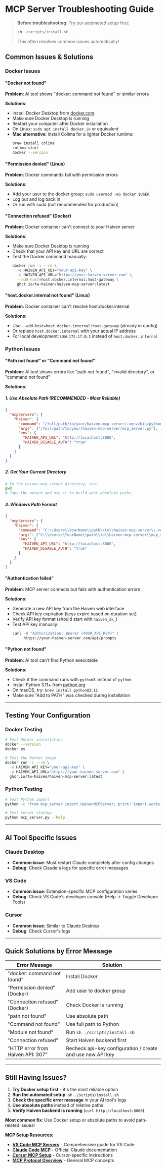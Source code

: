# MCP Server Troubleshooting Guide

> **Before troubleshooting**: Try our automated setup first:
> ```bash
> sh ./scripts/install.sh
> ```
> This often resolves common issues automatically!

## **Common Issues & Solutions**

### **Docker Issues**

#### **"Docker not found"**
**Problem**: AI tool shows "docker: command not found" or similar errors

**Solutions**:
- Install Docker Desktop from [docker.com](https://docker.com)
- Make sure Docker Desktop is running
- Restart your computer after Docker installation
- On Linux: `sudo apt install docker.io` or equivalent
- **Mac alternative**: Install Colima for a lighter Docker runtime:
  ```bash
  brew install colima
  colima start
  docker --version
  ```

#### **"Permission denied" (Linux)**
**Problem**: Docker commands fail with permission errors

**Solutions**:
- Add your user to the docker group: `sudo usermod -aG docker $USER`
- Log out and log back in
- Or run with sudo (not recommended for production)

#### **"Connection refused" (Docker)**
**Problem**: Docker container can't connect to your Haiven server

**Solutions**:
- Make sure Docker Desktop is running
- Check that your API key and URL are correct
- Test the Docker command manually:
  ```bash
  docker run -i --rm \
    -e HAIVEN_API_KEY="your-api-key" \
    -e HAIVEN_API_URL="https://your-haiven-server.com" \
    --add-host=host.docker.internal:host-gateway \
    ghcr.io/tw-haiven/haiven-mcp-server:latest
  ```

#### **"host.docker.internal not found" (Linux)**
**Problem**: Docker container can't resolve host.docker.internal

**Solutions**:
- Use `--add-host=host.docker.internal:host-gateway` (already in config)
- Or replace `host.docker.internal` with your actual IP address
- For local development: use `172.17.0.1` instead of `host.docker.internal`

### **Python Issues**

#### **"Path not found" or "Command not found"**

**Problem**: AI tool shows errors like "path not found", "invalid directory", or "command not found"

**Solutions**:

##### **1. Use Absolute Path (RECOMMENDED - Most Reliable)**
```json
{
  "mcpServers": {
    "haiven": {
      "command": "/full/path/to/your/haiven-mcp-server/.venv/bin/python",
      "args": ["/full/path/to/your/haiven-mcp-server/mcp_server.py"],
      "env": {
        "HAIVEN_API_URL": "http://localhost:8080",
        "HAIVEN_DISABLE_AUTH": "true"
      }
    }
  }
}
```

##### **2. Get Your Current Directory**
```bash
# In the haiven-mcp-server directory, run:
pwd
# Copy the output and use it to build your absolute paths
```

##### **3. Windows Path Format**
```json
{
  "mcpServers": {
    "haiven": {
      "command": "C:\\Users\\YourName\\path\\to\\haiven-mcp-server\\.venv\\Scripts\\python.exe",
      "args": ["C:\\Users\\YourName\\path\\to\\haiven-mcp-server\\mcp_server.py"],
      "env": {
        "HAIVEN_API_URL": "http://localhost:8080",
        "HAIVEN_DISABLE_AUTH": "true"
      }
    }
  }
}
```

#### **"Authentication failed"**
**Problem**: MCP server connects but fails with authentication errors

**Solutions**:
- Generate a new API key from the Haiven web interface
- Check API key expiration (keys expire based on duration set)
- Verify API key format (should start with `haiven_sk_`)
- Test API key manually:
  ```bash
  curl -H "Authorization: Bearer <YOUR_API_KEY>" \
       https://your-haiven-server.com/api/prompts
  ```

#### **"Python not found"**
**Problem**: AI tool can't find Python executable

**Solutions**:
- Check if the command runs with `python3` instead of `python`
- Install Python 3.11+ from [python.org](https://python.org)
- On macOS, try: `brew install python@3.11`
- Make sure "Add to PATH" was checked during installation

---

## **Testing Your Configuration**

### **Docker Testing**
```bash
# Test Docker installation
docker --version
docker ps

# Test the Docker image
docker run -i --rm \
  -e HAIVEN_API_KEY="your-api-key" \
  -e HAIVEN_API_URL="https://your-haiven-server.com" \
  ghcr.io/tw-haiven/haiven-mcp-server:latest
```

### **Python Testing**
```bash
# Test Python import
python -c "from mcp_server import HaivenMCPServer; print('Import works')"

# Test server startup
python mcp_server.py --help
```

---

## **AI Tool Specific Issues**

### **Claude Desktop**
- **Common issue**: Must restart Claude completely after config changes
- **Debug**: Check Claude's logs for specific error messages

### **VS Code**
- **Common issue**: Extension-specific MCP configuration varies
- **Debug**: Check VS Code's developer console (Help → Toggle Developer Tools)

### **Cursor**
- **Common issue**: Similar to Claude Desktop
- **Debug**: Check Cursor's logs

---

## **Quick Solutions by Error Message**

| Error Message | Solution |
|---------------|----------|
| "docker: command not found" | Install Docker |
| "Permission denied" (Docker) | Add user to docker group |
| "Connection refused" (Docker) | Check Docker is running |
| "path not found" | Use absolute path |
| "Command not found" | Use full path to Python |
| "Module not found" | Run `sh ./scripts/install.sh` |
| "Connection refused" | Start Haiven backend first |
| "HTTP error from Haiven API: 307" | Recheck api-key configuration / create and use new API key |

---

## **Still Having Issues?**

1. **Try Docker setup first** - it's the most reliable option
2. **Run the automated setup**: `sh ./scripts/install.sh`
3. **Check the specific error message** in your AI tool's logs
4. **Use absolute paths** instead of relative paths
5. **Verify Haiven backend is running** (`curl http://localhost:8080`)

**Most common fix**: Use Docker setup or absolute paths to avoid path-related issues!

**MCP Setup Resources:**
- **[VS Code MCP Servers](https://code.visualstudio.com/docs/copilot/chat/mcp-servers)** - Comprehensive guide for VS Code
- **[Claude Code MCP](https://docs.anthropic.com/en/docs/claude-code/mcp)** - Official Claude documentation
- **[Cursor MCP Setup](https://docs.cursor.com/en/context/mcp#using-mcp-json)** - Cursor-specific instructions
- **[MCP Protocol Overview](https://modelcontextprotocol.io/quickstart/user#understanding-mcp-servers)** - General MCP concepts

